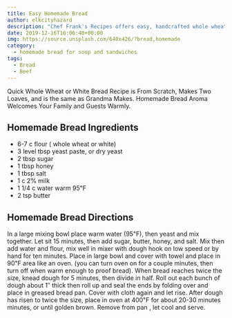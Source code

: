```yaml
---
title: Easy Homemade Bread
author: elkcityhazard
description: "Chef Frank's Recipes offers easy, handcrafted whole wheat bread recipes. With our quick and simple recipes, you can make your family and guests welcome home."
date: 2019-12-16T16:06:40+00:00
img: https://source.unsplash.com/640x426/?bread,homemade
category:
  - homemade bread for soup and sandwiches
tags:
  - Bread
  - Beef 
---
```


Quick Whole Wheat or White Bread Recipe is From Scratch, Makes Two Loaves, and is the same as Grandma Makes. Homemade Bread Aroma Welcomes Your Family and Guests Warmly.

## Homemade Bread Ingredients

  * 6-7 c flour ( whole wheat or white)
  * 3 level tbsp yeast paste, or dry yeast
  * 2 tbsp sugar
  * 1 tbsp honey
  * 1 tbsp salt
  * 1 c 2% milk
  * 1 1/4 c water warm 95&#8457;
  * 2 tsp butter

## Homemade Bread Directions

In a large mixing bowl place warm water (95&#8457;), then yeast and mix together. Let sit 15 minutes, then add sugar, butter, honey, and salt. Mix then add water and flour, mix well in mixer with dough hook on low speed or by hand for ten minutes. Place in large bowl and cover with towel and place in 90&#8457; area like an oven. (you can turn oven on for a couple minutes, then turn off when warm enough to proof bread). When bread reaches twice the size, knead dough for 5 minutes, then divide in half. Roll out each bunch of dough about 1&#8243; thick then roll up and seal the ends by folding over and place in greased bread pan. Cover with cloth again and let rise. After dough has risen to twice the size, place in oven at 400&#8457; for about 20-30 minutes minutes, or until golden brown. Remove from pan , let cool and serve.